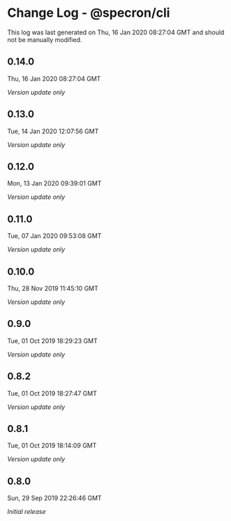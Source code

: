 # Change Log - @specron/cli

This log was last generated on Thu, 16 Jan 2020 08:27:04 GMT and should not be manually modified.

## 0.14.0
Thu, 16 Jan 2020 08:27:04 GMT

*Version update only*

## 0.13.0
Tue, 14 Jan 2020 12:07:56 GMT

*Version update only*

## 0.12.0
Mon, 13 Jan 2020 09:39:01 GMT

*Version update only*

## 0.11.0
Tue, 07 Jan 2020 09:53:08 GMT

*Version update only*

## 0.10.0
Thu, 28 Nov 2019 11:45:10 GMT

*Version update only*

## 0.9.0
Tue, 01 Oct 2019 18:29:23 GMT

*Version update only*

## 0.8.2
Tue, 01 Oct 2019 18:27:47 GMT

*Version update only*

## 0.8.1
Tue, 01 Oct 2019 18:14:09 GMT

*Version update only*

## 0.8.0
Sun, 29 Sep 2019 22:26:46 GMT

*Initial release*

